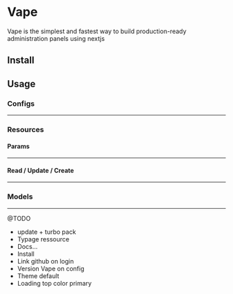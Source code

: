 # Vape

Vape is the simplest and fastest way to build production-ready administration panels using nextjs

## Install

## Usage

### Configs

---

### Resources

#### Params

---

#### Read / Update / Create

---

### Models

---

@TODO

-   update + turbo pack
-   Typage ressource
-   Docs...
-   Install
-   Link github on login
-   Version Vape on config
-   Theme default
-   Loading top color primary
